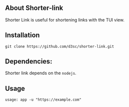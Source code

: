 ## About Shorter-link

Shorter Link is useful for shortening links with the TUI view.

## Installation

```
git clone https://github.com/d3sc/shorter-link.git
```

## Dependencies:

Shorter link depends on the `nodejs`.

## Usage
```console
usage: app -u "https://example.com"
 ```
